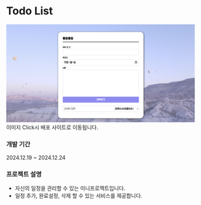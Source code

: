 # Todo List

<a href="https://todo.jinilog.com/" target="_blank">
<img src="./img/todo.png" alt="todo" /></a>
이미지 Click시 배포 사이트로 이동됩니다.

### 개발 기간
2024.12.19 ~ 2024.12.24

### 프로젝트 설명
- 자신의 일정을 관리할 수 있는 미니프로젝트입니다.
- 일정 추가, 완료설정, 삭제 할 수 있는 서비스를 제공합니다.


